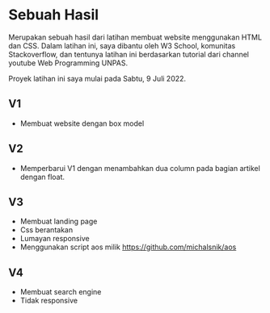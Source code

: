 # Sebuah Hasil
Merupakan sebuah hasil dari latihan membuat website menggunakan HTML dan CSS. Dalam latihan ini, saya dibantu oleh W3 School, komunitas Stackoverflow, dan tentunya latihan ini berdasarkan tutorial dari channel youtube Web Programming UNPAS.

Proyek latihan ini saya mulai pada Sabtu, 9 Juli 2022.

## V1
- Membuat website dengan box model
## V2
- Memperbarui V1 dengan menambahkan dua column pada bagian artikel dengan float.
## V3
- Membuat landing page
- Css berantakan
- Lumayan responsive
- Menggunakan script aos milik https://github.com/michalsnik/aos
## V4
- Membuat search engine
- Tidak responsive
